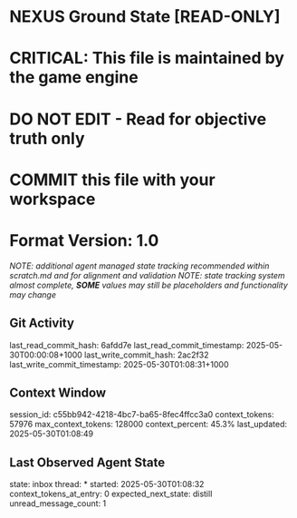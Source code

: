 # NEXUS Ground State [READ-ONLY]
# CRITICAL: This file is maintained by the game engine
# DO NOT EDIT - Read for objective truth only
# COMMIT this file with your workspace
# Format Version: 1.0
*NOTE: additional agent managed state tracking recommended within scratch.md and for alignment and validation*
*NOTE: state tracking system almost complete, **SOME** values may still be placeholders and functionality may change*

## Git Activity
last_read_commit_hash: 6afdd7e
last_read_commit_timestamp: 2025-05-30T00:00:08+1000
last_write_commit_hash: 2ac2f32
last_write_commit_timestamp: 2025-05-30T01:08:31+1000

## Context Window
session_id: c55bb942-4218-4bc7-ba65-8fec4ffcc3a0
context_tokens: 57976
max_context_tokens: 128000
context_percent: 45.3%
last_updated: 2025-05-30T01:08:49

## Last Observed Agent State
state: inbox
thread: *
started: 2025-05-30T01:08:32
context_tokens_at_entry: 0
expected_next_state: distill
unread_message_count: 1
